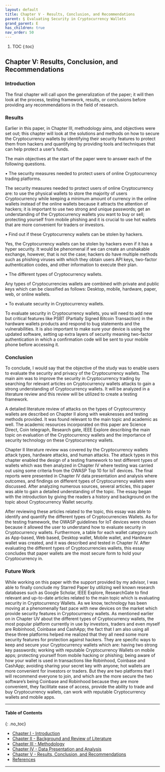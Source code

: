```yaml
---
layout: default
title: Chapter V - Results, Conclusion, and Recommendations
parent: § Evaluating Security in Cryptocurrency Wallets  
grand_parent: E 
has_children: true
nav_order: 50
---
```

<style>
.dont-break-out {
  /* These are technically the same, but use both */
  overflow-wrap: break-word;
  word-wrap: break-word;

  -ms-word-break: break-all;
  /* This is the dangerous one in WebKit, as it breaks things wherever */
  word-break: break-all;
  /* Instead use this non-standard one: */
  word-break: break-word;
}

.youtube-container {
    position: relative;
    width: 100%;
    height: 0;
    padding-bottom: 56.25%;
}
.youtube-video {
    position: absolute;
    top: 0;
    left: 0;
    width: 100%;
    height: 100%;
}

</style>

<div class="dont-break-out" markdown="1">

1. TOC
{:toc}

## Chapter V: Results, Conclusion, and Recommendations

### Introduction
The final chapter will call upon the generalization of the paper; it will then look at the process, testing framework, results, or conclusions before providing any recommendations in the field of research.

### Results
Earlier in this paper, in Chapter III, methodology aims, and objectives were set out; this chapter will look at the solutions and methods on how to secure the Cryptocurrency wallets by identifying their security features to protect them from hackers and quantifying by providing tools and techniques that can help protect a user’s funds.

The main objectives at the start of the paper were to answer each of the following questions.

• The security measures needed to protect users of online Cryptocurrency trading platforms.

The security measures needed to protect users of online Cryptocurrency are: to use the physical wallets to store the majority of users Cryptocurrency while keeping a minimum amount of currency in the online wallets instead of the online wallets because it attracts the attention of hackers; it is important to use two strong and unique passwords; get an understanding of the Cryptocurrency wallets you want to buy or sell; protecting yourself from mobile phishing and it is crucial to use hot wallets that are more convenient for traders or investors.

• Find out if these Cryptocurrency wallets can be stolen by hackers.

Yes, the Cryptocurrency wallets can be stolen by hackers even if it has a hyper security. It would be phenomenal if we can create an unshakable exchange, however, that is not the case; hackers do have multiple methods such as phishing viruses with which they obtain users API keys, two-factor authentication codes, and other information to execute their plan.

• The different types of Cryptocurrency wallets.

Any types of Cryptocurrencies wallets are combined with private and public keys which can be classified as follows: Desktop, mobile, hardware, paper, web, or online wallets.

• To evaluate security in Cryptocurrency wallets.

To evaluate security in Cryptocurrency wallets, you will need to add new but critical features like PSBT (Partially Signed Bitcoin Transaction) in the hardware wallets products and respond to bug statements and the vulnerabilities. It is also important to make sure your device is using the updated software, setting up extra layers of security meaning two-factor authentication in which a confirmation code will be sent to your mobile phone before accessing it.

### Conclusion
To conclude, I would say that the objective of the study was to enable users to evaluate the security and privacy of the Cryptocurrency wallets. The main aim was to improve the security in Cryptocurrency trading by searching for relevant articles on Cryptocurrency wallets attacks to gain a strong understanding of Cryptocurrency wallets. It will be analyzed in a literature review and this review will be utilized to create a testing framework.

A detailed literature review of attacks on the types of Cryptocurrency wallets are described on Chapter II along with weaknesses and testing methods provided. It was found relevant to the main topic and academic as well. The academic resources incorporated on this paper are Science Direct, Coin telegraph, Research gate, IEEE Explore describing the main topic on evaluation of the Cryptocurrency wallets and the importance of security technology on these Cryptocurrency wallets.

Chapter II literature review was covered by the Cryptocurrency wallets attack types, hardware attacks, and human attacks. The attack types in this chapter enabled the design of a testing framework to test different types of wallets which was then analyzed in Chapter IV where testing was carried out using some criteria from the OWASP Top 10 for IoT devices. The final reports were presented in Chapter IV data presentation and analysis where outcomes, and findings on different types of Cryptocurrency wallets were discussed. After analyzing numerous sources, several articles, this paper was able to gain a detailed understanding of the topic. The essay began with the introduction by giving the readers a history and background on the topic about Cryptocurrency Wallet security.

After reviewing these articles related to the topic, this essay was able to identify and quantify the different types of Cryptocurrencies Wallets. As for the testing framework, the OWASP guidelines for IoT devices were chosen because it allowed the user to understand how to evaluate security in Cryptocurrency wallets. Furthermore, a table for each wallet category such as App-based, Web based, Desktop wallet, Mobile wallet, and Hardware wallet was created, and it was described and tested in Chapter IV. After evaluating the different types of Cryptocurrencies wallets, this essay concludes that paper wallets are the most secure form to hold your Cryptocurrency in.

### Future Work
While working on this paper with the support provided by my advisor, I was able to finally conclude my Starred Paper by utilizing well known research databases such as Google Scholar, IEEE Explore, ResearchGate to find relevant and up-to-date articles related to the main topic which is evaluating security in Cryptocurrency Wallets. As we know, technology has been moving at a phenomenally fast pace with new devices on the market which provide security features in Cryptocurrency wallets. As mentioned earlier on in Chapter UV about the different types of Cryptocurrency wallets, the most popular platform currently in use by investors, traders and even myself are Robinhood, Coinbase and CashApp; the fact that I am also using all these three platforms helped me realized that they all need some more security features for protection against hackers. They are specific ways to keep and secure your Cryptocurrency wallets which are: having two strong key passwords; working with reputable Cryptocurrency Wallets on mobile apps; protecting yourself from mobile hacking or phishing; being aware of how your wallet is used in transactions like Robinhood, Coinbase and CashApp; avoiding sharing your secret key with anyone; hot wallets are more convenient for investors or traders. But they are two platforms that I will recommend everyone to join, and which are the more secure the two software’s being Coinbase and Robinhood because they are more convenient, they facilitate ease of access, provide the ability to trade and buy Cryptocurrency wallets, can work with reputable Cryptocurrency wallets and mobile apps.

***

#### Table of Contents
{: .no_toc}

<ul><li> <a href="/docs/cryptocurrency/evaluating-security-in-cryptocurrency-wallets-1/">Chapter I - Introduction</a></li><li> <a href="/docs/cryptocurrency/evaluating-security-in-cryptocurrency-wallets-2/">Chapter II - Background and Review of Literature</a></li><li> <a href="/docs/cryptocurrency/evaluating-security-in-cryptocurrency-wallets-3/">Chapter III - Methodology</a></li><li> <a href="/docs/cryptocurrency/evaluating-security-in-cryptocurrency-wallets-4/">Chapter IV - Data Presentation and Analysis</a></li><li> <a href="/docs/cryptocurrency/evaluating-security-in-cryptocurrency-wallets-5/">Chapter V - Results, Conclusion, and Recommendations</a></li><li> <a href="/docs/cryptocurrency/evaluating-security-in-cryptocurrency-wallets-6/">References</a></li></ul>

***

</div>
